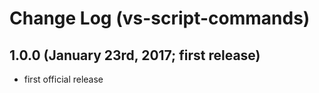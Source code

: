 # Change Log (vs-script-commands)

## 1.0.0 (January 23rd, 2017; first release)

- first official release
